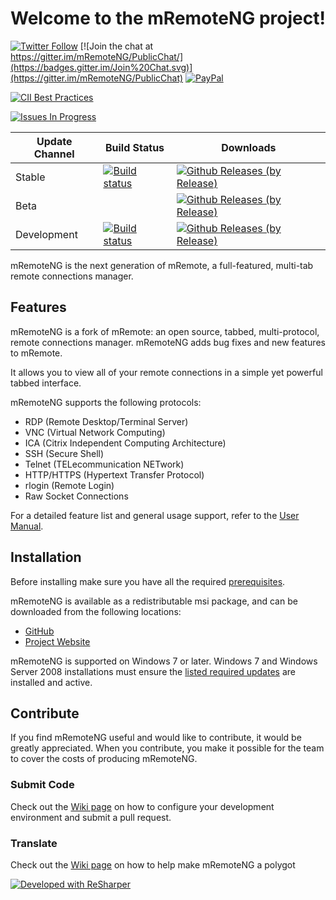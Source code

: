 # Welcome to the mRemoteNG project!

[![Twitter Follow](https://img.shields.io/twitter/follow/mRemoteNG.svg?style=social&label=Follow)](https://twitter.com/intent/follow?screen_name=mRemoteNG)
[![Join the chat at https://gitter.im/mRemoteNG/PublicChat/](https://badges.gitter.im/Join%20Chat.svg)](https://gitter.im/mRemoteNG/PublicChat)
[![PayPal](https://img.shields.io/badge/%24-PayPal-blue.svg)](https://www.paypal.me/DavidSparer)

[![CII Best Practices](https://bestpractices.coreinfrastructure.org/projects/529/badge)](https://bestpractices.coreinfrastructure.org/projects/529)

[![Issues In Progress](https://badge.waffle.io/mRemoteNG/mRemoteNG.png?label=In%20Progress&title=In%20Progress)](https://waffle.io/mRemoteNG/mRemoteNG)

| Update Channel | Build Status | Downloads |
| ---------------|--------------|-----------|
| Stable | [![Build status](https://ci.appveyor.com/api/projects/status/k0sdbxmq90fgdmj6/branch/master?svg=true)](https://ci.appveyor.com/project/mremoteng/mremoteng/branch/master) | [![Github Releases (by Release)](https://img.shields.io/github/downloads/mRemoteNG/mRemoteNG/v1.75.7011/total.svg)](https://github.com/mRemoteNG/mRemoteNG/releases/tag/v1.75.7011) |
| Beta | | [![Github Releases (by Release)](https://img.shields.io/github/downloads/mRemoteNG/mRemoteNG/v1.75.7011/total.svg)](https://github.com/mRemoteNG/mRemoteNG/releases/tag/v1.75.7011) |
| Development | [![Build status](https://ci.appveyor.com/api/projects/status/k0sdbxmq90fgdmj6/branch/develop?svg=true)](https://ci.appveyor.com/project/mremoteng/mremoteng/branch/develop) | [![Github Releases (by Release)](https://img.shields.io/github/downloads/mRemoteNG/mRemoteNG/v1.76Alpha4/total.svg)](https://github.com/mRemoteNG/mRemoteNG/releases/tag/v1.76Alpha4) |

mRemoteNG is the next generation of mRemote, a full-featured, multi-tab remote connections manager.

## Features

mRemoteNG is a fork of mRemote: an open source, tabbed, multi-protocol, remote connections manager. mRemoteNG adds bug fixes and new features to mRemote.

It allows you to view all of your remote connections in a simple yet powerful tabbed interface.

mRemoteNG supports the following protocols:

* RDP (Remote Desktop/Terminal Server)
* VNC (Virtual Network Computing)
* ICA (Citrix Independent Computing Architecture)
* SSH (Secure Shell)
* Telnet (TELecommunication NETwork)
* HTTP/HTTPS (Hypertext Transfer Protocol)
* rlogin (Remote Login)
* Raw Socket Connections

For a detailed feature list and general usage support, refer to the [User Manual](https://github.com/mRemoteNG/mRemoteNG/wiki/User-Manual).

## Installation

Before installing make sure you have all the required [prerequisites](https://github.com/mRemoteNG/mRemoteNG/wiki/Prerequisites).

mRemoteNG is available as a redistributable msi package, and can be downloaded from the following locations:
* [GitHub](https://github.com/mRemoteNG/mRemoteNG/releases)
* [Project Website](https://mremoteng.org/download)

mRemoteNG is supported on Windows 7 or later.
Windows 7 and Windows Server 2008 installations must ensure the [listed required updates](https://github.com/mRemoteNG/mRemoteNG/wiki/Prerequisites#full-list-of-required-windows-updates-for-windows-7--server-2008-clients) are installed and active.

## Contribute

If you find mRemoteNG useful and would like to contribute, it would be greatly appreciated. When you contribute, you make it possible for the team to cover the costs of producing mRemoteNG.

### Submit Code
Check out the [Wiki page](https://github.com/mRemoteNG/mRemoteNG/wiki/Development) on how to configure your development environment and submit a pull request.

### Translate
Check out the [Wiki page](https://github.com/mRemoteNG/mRemoteNG/wiki/How%20to%20Help%20Translating%20mRemoteNG) on how to help make mRemoteNG a polygot

[![Developed with ReSharper](https://raw.githubusercontent.com/mRemoteNG/mRemoteNG/develop/.github/icon_ReSharper.png)](https://www.jetbrains.com/resharper/)
